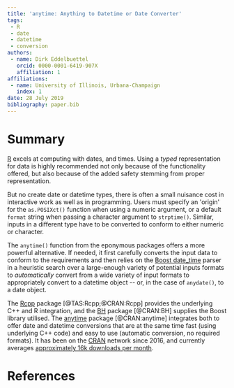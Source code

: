 ```yaml
---
title: 'anytime: Anything to Datetime or Date Converter'
tags:
 - R
 - date
 - datetime
 - conversion
authors:
 - name: Dirk Eddelbuettel
   orcid: 0000-0001-6419-907X
   affiliation: 1
affiliations:
 - name: University of Illinois, Urbana-Champaign
   index: 1
date: 28 July 2019
bibliography: paper.bib   
---
```


# Summary

[R](https://www.r-project.org) excels at computing with dates, and times.
Using a _typed_ representation for data is highly recommended not only
because of the functionality offered, but also because of the added safety
stemming from proper representation. 

But no create date or datetime types, there is often a small nuisance cost in
interactive work as well as in programming. Users must specify an 'origin'
for the `as.POSIXct()` function when using a numeric argument, or a default
`format` string when passing a character argument to `strptime()`. Similar,
inputs in a different type have to be converted to conform to either numeric
or character.

The `anytime()` function from the eponymous packages offers a more powerful
alternative. If needed, it first carefully converts the input data to conform
to the requirements and then relies on the [Boost
date_time](https://boost.org/libs/date_time) parser in a heuristic search
over a large-enough variety of potential inputs formats to _automatically_
convert from a wide variety of input formats to appropriately convert to a
datetime object -- or, in the case of `anydate()`, to a date object.

The [Rcpp](http://dirk.eddelbuettel.com/code/rcpp.html) package [@TAS:Rcpp;@CRAN:Rcpp]
provides the underlying C++ and R integration, and the
[BH](http://dirk.eddelbuettel.com/code/bh.html) package [@CRAN:BH] supplies
the Boost library utilised. The
[anytime](http://dirk.eddelbuettel.com/code/anytime.html) package
[@CRAN:anytime] integrates both to offer date and datetime conversions that
are at the same time fast (using underlying C++ code) and easy to use
(automatic conversion, no required formats). It has been on the
[CRAN](https://cran.r-project.org) network since 2016, and currently averages
[approximately 16k downloads per
month](http://cranlogs.r-pkg.org/downloads/daily/last-month/anytime).


# References

